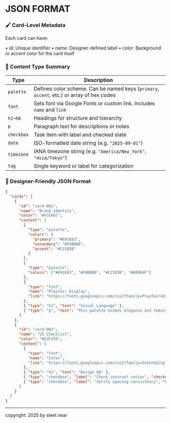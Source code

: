 # JSON FORMAT



### 🖌️ Card-Level Metadata

Each card can have:

•  id: Unique identifier
•  name: Designer-defined label
•  color: Background or accent color for the card itself


### 🧩 Content Type Summary

| Type       | Description                                                                 |
|------------|-----------------------------------------------------------------------------|
| `palette`  | Defines color scheme. Can be named keys (`primary`, `accent`, etc.) or array of hex codes |
| `font`     | Sets font via Google Fonts or custom link. Includes `name` and `link`       |
| `h1`–`h6`   | Headings for structure and hierarchy                                        |
| `p`        | Paragraph text for descriptions or notes                                    |
| `checkbox` | Task item with label and checked state                                      |
| `date`     | ISO-formatted date string (e.g. `"2025-09-01"`)                             |
| `timezone` | IANA timezone string (e.g. `"America/New_York"`, `"Asia/Tokyo"`)            |
| `tag`      | Single keyword or label for categorization                                  |


### 🎨 Designer-Friendly JSON Format
```json
{
  "cards": [
    {
      "id": "card-001",
      "name": "Brand Identity",
      "color": "#FCE4EC",
      "content": [
        {
          "type": "palette",
          "colors": {
            "primary": "#E91E63",
            "secondary": "#F8BBD0",
            "accent": "#C2185B"
          }
        },
        {
          "type": "palette",
          "colors": ["#E91E63", "#F8BBD0", "#C2185B", "#880E4F"]
        },
        {
          "type": "font",
          "name": "Playfair Display",
          "link": "https://fonts.googleapis.com/css2?family=Playfair+Display&display=swap"
        },
        { "type": "h1", "text": "Visual Language" },
        { "type": "p", "text": "This palette evokes elegance and femininity." }
      ]
    },
    {
      "id": "card-002",
      "name": "UI Checklist",
      "color": "#E3F2FD",
      "content": [
        {
          "type": "font",
          "name": "Inter",
          "link": "https://fonts.googleapis.com/css2?family=Inter&display=swap"
        },
        { "type": "h2", "text": "Design QA" },
        { "type": "checkbox", "label": "Check contrast ratios", "checked": true },
        { "type": "checkbox", "label": "Verify spacing consistency", "checked": false }
      ]
    }
  ]
}
```




---

copyright: 2025 by sleet.near